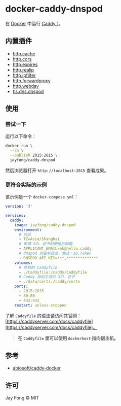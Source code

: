# docker-caddy-dnspod

在 [Docker](https://www.docker.com/) 中运行 [Caddy 1](https://caddyserver.com/v1/)。

## 内置插件

- [http.cache](https://caddyserver.com/v1/docs/http.cache)
- [http.cors](https://caddyserver.com/v1/docs/http.cors)
- [http.expires](https://caddyserver.com/v1/docs/http.expires)
- [http.realip](https://caddyserver.com/v1/docs/http.realip)
- [http.ipfilter](https://caddyserver.com/v1/docs/http.ipfilter)
- [http.forwardproxy](https://caddyserver.com/v1/docs/http.forwardproxy)
- [http.webdav](https://caddyserver.com/v1/docs/http.webdav)
- [tls.dns.dnspod](https://caddyserver.com/v1/docs/tls.dns.dnspod)

## 使用

### 尝试一下

运行以下命令：

```bash
docker run \
  --rm \
  --publish 2015:2015 \
  jayfong/caddy-dnspod
```

然后浏览器打开 `http://localhost:2015` 查看成果。

### 更符合实际的示例

该示例是一个 `docker-compose.yml`：

```yaml
version: '3'

services:
  caddy:
    image: jayfong/caddy-dnspod
    environment:
      # 时区
      - TZ=Asia/Shanghai
      # 申请 SSL 证书时使用的邮箱
      - APPLICANT_EMAIL=ok@hello.caddy
      # dnspod 的鉴权信息，格式：ID,Token
      - DNSPOD_API_KEY=***,**************
    volumes:
      # 项目的 Caddyfile
      - ./Caddyfile:/caddy/Caddyfile
      # Caddy 自动生成的 SSL 证书
      - ./data/certs:/caddy/certs
    ports:
      - 2015:2015
      - 80:80
      - 443:443
    restart: unless-stopped
```

了解 `Caddyfile` 的语法请访问其官网：[https://caddyserver.com/docs/caddyfile](https://caddyserver.com/docs/caddyfile)。

> **在 `Caddyfile` 里可以使用 `dockerhost` 指向宿主机。** 

## 参考

- [abiosoft/caddy-docker](https://github.com/abiosoft/caddy-docker)

## 许可

Jay Fong © MIT
